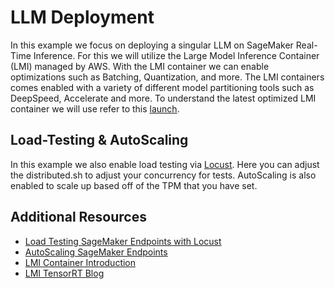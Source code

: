 # LLM Deployment
In this example we focus on deploying a singular LLM on SageMaker Real-Time Inference. For this we will utilize the Large Model Inference Container (LMI) managed by AWS. With the LMI container we can enable optimizations such as Batching, Quantization, and more. The LMI containers comes enabled with a variety of different model partitioning tools such as DeepSpeed, Accelerate and more. To understand the latest optimized LMI container we will use refer to this [launch](https://aws.amazon.com/blogs/machine-learning/boost-inference-performance-for-llms-with-new-amazon-sagemaker-containers/).

## Load-Testing & AutoScaling
In this example we also enable load testing via [Locust](https://locust.io/). Here you can adjust the distributed.sh to adjust your concurrency for tests. AutoScaling is also enabled to scale up based off of the TPM that you have set.

## Additional Resources
- [Load Testing SageMaker Endpoints with Locust](https://aws.amazon.com/blogs/machine-learning/best-practices-for-load-testing-amazon-sagemaker-real-time-inference-endpoints/)
- [AutoScaling SageMaker Endpoints](https://towardsdatascience.com/autoscaling-sagemaker-real-time-endpoints-b1b6e6731c59)
- [LMI Container Introduction](https://towardsdatascience.com/deploying-llms-on-amazon-sagemaker-with-djl-serving-8220e3cfad0c)
- [LMI TensorRT Blog](https://aws.amazon.com/blogs/machine-learning/boost-inference-performance-for-llms-with-new-amazon-sagemaker-containers/)